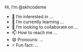 Hi, I’m @skhcodeme
- 👀 I’m interested in ...
- 🌱 I’m currently learning ...
- 💞️ I’m looking to collaborate on ...
- 📫 How to reach me ...
- 😄 Pronouns: ...
- ⚡ Fun fact: ...

<!---
skhcodeme/skhcodeme is a ✨ special ✨ repository because its `README.md` (this file) appears on your GitHub profile.
You can click the Preview link to take a look at your changes.
--->
